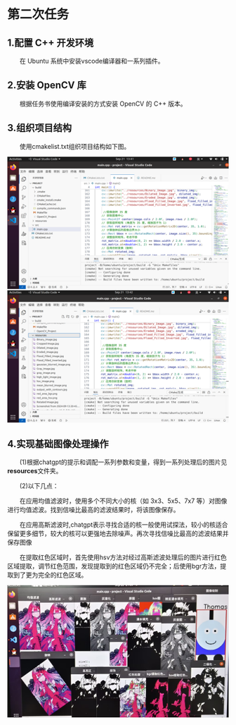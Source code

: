 # 第二次任务
<h2>1.配置 C++ 开发环境</h2>
	<p style="text-indent:2em">在 Ubuntu 系统中安装vscode编译器和一系列插件。
<h2>2.安装 OpenCV 库</h2>
<p style="text-indent:2em">根据任务书使用编译安装的方式安装 OpenCV 的 C++ 版本。</p>
<h2>3.组织项目结构</h2>
<p style="text-indent:2em">使用cmakelist.txt组织项目结构如下图。</p>
<img src= "https://github.com/MAKKAPAKKA-DYC/-/blob/assets/%E7%AC%AC%E4%BA%8C%E5%91%A8%E4%BB%A3%E7%A0%81%E7%BB%93%E6%9E%84.png" width="600" height="300">
	<img src="https://github.com/MAKKAPAKKA-DYC/-/blob/main/assets/%E7%AC%AC%E4%BA%8C%E5%91%A8%E4%BB%A3%E7%A0%81%E7%BB%93%E6%9E%84%E2%80%98%E2%80%99.png" width="600" height="300">

<h2>4.实现基础图像处理操作</h2>
<p style="text-indent:2em">(1)根据chatgpt的提示和调配一系列参数和变量，得到一系列处理后的图片见<strong>resources</strong>文件夹。</p>
<p style="text-indent:2em">(2)以下几点：</p>
<p style="text-indent:2em">在应用均值滤波时，使用多个不同大小的核（如 3x3、5x5、7x7 等）对图像进行均值滤波。找到信噪比最高的滤波结果时，将该图像保存。</p>
<p style="text-indent:2em">在应用高斯滤波时,chatgpt表示寻找合适的核一般使用试探法，较小的核适合保留更多细节，较大的核可以更强地去除噪声。再次寻找信噪比最高的滤波结果并保存图像</p>
<p style="text-indent:2em">在提取红色区域时，首先使用hsv方法对经过高斯滤波处理后的图片进行红色区域提取，调节红色范围，发现提取到的红色区域仍不完全；后使用bgr方法，提取到了更为完全的红色区域。</p>
<img src="https://github.com/MAKKAPAKKA-DYC/-/blob/main/assets/%E7%BB%88%E7%AB%AF.jpg" width="600"height=300">
